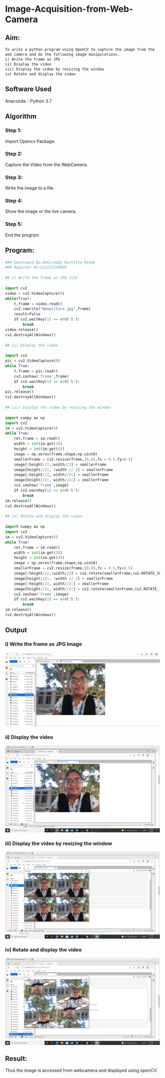 # Image-Acquisition-from-Web-Camera
## Aim:
``` 
To write a python program using OpenCV to capture the image from the web camera and do the following image manipulations.
i) Write the frame as JPG 
ii) Display the video 
iii) Display the video by resizing the window
iv) Rotate and display the video
```
## Software Used
Anaconda - Python 3.7
## Algorithm
### Step 1:
Import Opencv Package.
<br>

### Step 2:
Capture the Video from the WebCamera.
<br>

### Step 3:
Write the image to a file.
<br>

### Step 4:
Show the image or the live camera.
<br>

### Step 5:
End the program
<br>

## Program:
``` Python
### Developed By:Akkireddy Ruchitha Reddy
### Register No:212221230004

## i) Write the frame as JPG file

import cv2
video = cv2.VideoCapture(0)
while(True):
    t,frame = video.read()
    cv2.imwrite("Newpicture.jpg",frame)
    result=False
    if cv2.waitKey(1) == ord('b'):
        break
video.release()
cv2.destroyAllWindows()

## ii) Display the video

import cv2
pic = cv2.VideoCapture(0)
while True:
    t,frame = pic.read()
    cv2.imshow('frame',frame)
    if cv2.waitKey(1) == ord('b'):      
        break
pic.release()
cv2.destroyAllWindows()

## iii) Display the video by resizing the window

import numpy as np
import cv2
im = cv2.VideoCapture(0)
while True:
    ret,frame = im.read()
    width = int(im.get(3))
    height = int(im.get(4))
    image = np.zeros(frame.shape,np.uint8)
    smallerFrame = cv2.resize(frame,(0,0),fx = 0.5,fy=0.5)
    image[:height//2,:width//2] = smallerFrame
    image[height//2:, :width // 2] = smallerFrame
    image[:height//2, width//2:] = smallerFrame
    image[height//2:, width//2:] = smallerFrame
    cv2.imshow('frame',image)
    if cv2.waitKey(1) == ord('b'):
        break
im.release()
cv2.destroyAllWindows()

## iv) Rotate and display the video

import numpy as np
import cv2
im = cv2.VideoCapture(0)
while True:
    ret,frame = im.read()
    width = int(im.get(3))
    height = int(im.get(4))
    image = np.zeros(frame.shape,np.uint8)
    smallerFrame = cv2.resize(frame,(0,0),fx = 0.5,fy=0.5)
    image[:height//2,:width//2] = cv2.rotate(smallerFrame,cv2.ROTATE_180)
    image[height//2:, :width // 2] = smallerFrame
    image[:height//2, width//2:] = smallerFrame
    image[height//2:, width//2:] = cv2.rotate(smallerFrame,cv2.ROTATE_180)
    cv2.imshow('frame',image)
    if cv2.waitKey(1) == ord('b'):
        break
im.release()
cv2.destroyAllWindows()

```
## Output

### i) Write the frame as JPG image
![output](https://github.com/RuchithaReddy28/Image-acquisition-from-web-camera/blob/main/a1.PNG?raw=true)

### ii) Display the video
![output](https://github.com/RuchithaReddy28/Image-acquisition-from-web-camera/blob/main/r2.png?raw=true)

### iii) Display the video by resizing the window
![output](https://github.com/RuchithaReddy28/Image-acquisition-from-web-camera/blob/main/r3.png?raw=true)

### iv) Rotate and display the video
![output](https://github.com/RuchithaReddy28/Image-acquisition-from-web-camera/blob/main/r4.png?raw=true)

## Result:
Thus the image is accessed from webcamera and displayed using openCV.
